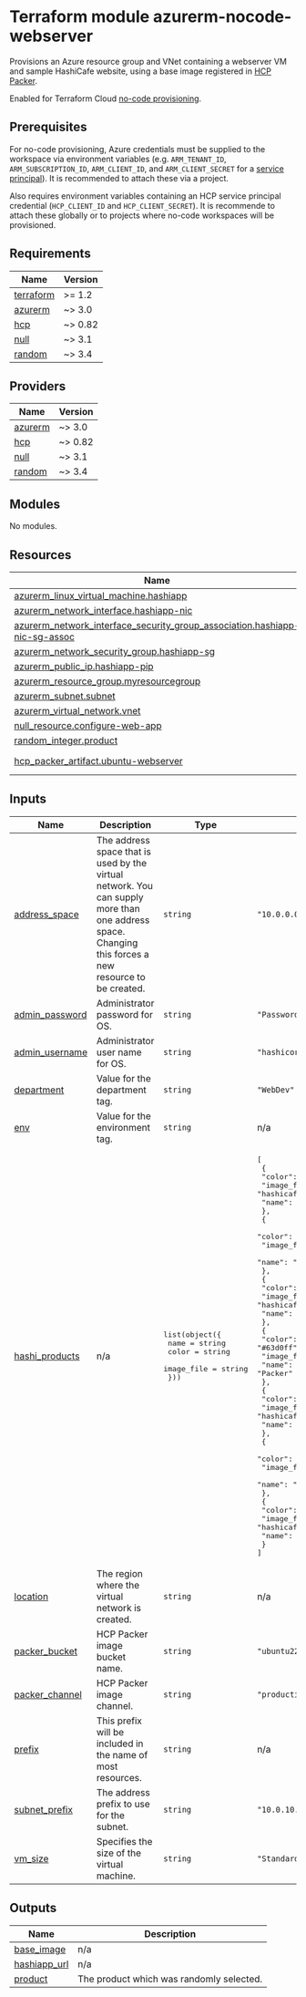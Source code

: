 # Terraform module azurerm-nocode-webserver

Provisions an Azure resource group and VNet containing a webserver VM and sample HashiCafe website, using a base image registered in [HCP Packer](https://www.hashicorp.com/products/packer).

Enabled for Terraform Cloud [no-code provisioning](https://developer.hashicorp.com/terraform/cloud-docs/no-code-provisioning/module-design).

## Prerequisites

For no-code provisioning, Azure credentials must be supplied to the workspace via environment variables (e.g. `ARM_TENANT_ID`, `ARM_SUBSCRIPTION_ID`, `ARM_CLIENT_ID`, and `ARM_CLIENT_SECRET` for a [service principal](https://registry.terraform.io/providers/hashicorp/azurerm/latest/docs/guides/service_principal_client_secret)). It is recommended to attach these via a project.

Also requires environment variables containing an HCP service principal credential (`HCP_CLIENT_ID` and `HCP_CLIENT_SECRET`). It is recommende to attach these globally or to projects where no-code workspaces will be provisioned.

<!-- BEGIN_TF_DOCS -->
## Requirements

| Name | Version |
|------|---------|
| <a name="requirement_terraform"></a> [terraform](#requirement\_terraform) | >= 1.2 |
| <a name="requirement_azurerm"></a> [azurerm](#requirement\_azurerm) | ~> 3.0 |
| <a name="requirement_hcp"></a> [hcp](#requirement\_hcp) | ~> 0.82 |
| <a name="requirement_null"></a> [null](#requirement\_null) | ~> 3.1 |
| <a name="requirement_random"></a> [random](#requirement\_random) | ~> 3.4 |

## Providers

| Name | Version |
|------|---------|
| <a name="provider_azurerm"></a> [azurerm](#provider\_azurerm) | ~> 3.0 |
| <a name="provider_hcp"></a> [hcp](#provider\_hcp) | ~> 0.82 |
| <a name="provider_null"></a> [null](#provider\_null) | ~> 3.1 |
| <a name="provider_random"></a> [random](#provider\_random) | ~> 3.4 |

## Modules

No modules.

## Resources

| Name | Type |
|------|------|
| [azurerm_linux_virtual_machine.hashiapp](https://registry.terraform.io/providers/hashicorp/azurerm/latest/docs/resources/linux_virtual_machine) | resource |
| [azurerm_network_interface.hashiapp-nic](https://registry.terraform.io/providers/hashicorp/azurerm/latest/docs/resources/network_interface) | resource |
| [azurerm_network_interface_security_group_association.hashiapp-nic-sg-assoc](https://registry.terraform.io/providers/hashicorp/azurerm/latest/docs/resources/network_interface_security_group_association) | resource |
| [azurerm_network_security_group.hashiapp-sg](https://registry.terraform.io/providers/hashicorp/azurerm/latest/docs/resources/network_security_group) | resource |
| [azurerm_public_ip.hashiapp-pip](https://registry.terraform.io/providers/hashicorp/azurerm/latest/docs/resources/public_ip) | resource |
| [azurerm_resource_group.myresourcegroup](https://registry.terraform.io/providers/hashicorp/azurerm/latest/docs/resources/resource_group) | resource |
| [azurerm_subnet.subnet](https://registry.terraform.io/providers/hashicorp/azurerm/latest/docs/resources/subnet) | resource |
| [azurerm_virtual_network.vnet](https://registry.terraform.io/providers/hashicorp/azurerm/latest/docs/resources/virtual_network) | resource |
| [null_resource.configure-web-app](https://registry.terraform.io/providers/hashicorp/null/latest/docs/resources/resource) | resource |
| [random_integer.product](https://registry.terraform.io/providers/hashicorp/random/latest/docs/resources/integer) | resource |
| [hcp_packer_artifact.ubuntu-webserver](https://registry.terraform.io/providers/hashicorp/hcp/latest/docs/data-sources/packer_artifact) | data source |

## Inputs

| Name | Description | Type | Default | Required |
|------|-------------|------|---------|:--------:|
| <a name="input_address_space"></a> [address\_space](#input\_address\_space) | The address space that is used by the virtual network. You can supply more than one address space. Changing this forces a new resource to be created. | `string` | `"10.0.0.0/16"` | no |
| <a name="input_admin_password"></a> [admin\_password](#input\_admin\_password) | Administrator password for OS. | `string` | `"Password123!"` | no |
| <a name="input_admin_username"></a> [admin\_username](#input\_admin\_username) | Administrator user name for OS. | `string` | `"hashicorp"` | no |
| <a name="input_department"></a> [department](#input\_department) | Value for the department tag. | `string` | `"WebDev"` | no |
| <a name="input_env"></a> [env](#input\_env) | Value for the environment tag. | `string` | n/a | yes |
| <a name="input_hashi_products"></a> [hashi\_products](#input\_hashi\_products) | n/a | <pre>list(object({<br>    name       = string<br>    color      = string<br>    image_file = string<br>  }))</pre> | <pre>[<br>  {<br>    "color": "#dc477d",<br>    "image_file": "hashicafe_art_consul.png",<br>    "name": "Consul"<br>  },<br>  {<br>    "color": "#ffffff",<br>    "image_file": "hashicafe_art_hcp.png",<br>    "name": "HCP"<br>  },<br>  {<br>    "color": "#60dea9",<br>    "image_file": "hashicafe_art_nomad.png",<br>    "name": "Nomad"<br>  },<br>  {<br>    "color": "#63d0ff",<br>    "image_file": "hashicafe_art_packer.png",<br>    "name": "Packer"<br>  },<br>  {<br>    "color": "#844fba",<br>    "image_file": "hashicafe_art_terraform.png",<br>    "name": "Terraform"<br>  },<br>  {<br>    "color": "#2e71e5",<br>    "image_file": "hashicafe_art_vagrant.png",<br>    "name": "Vagrant"<br>  },<br>  {<br>    "color": "#ffec6e",<br>    "image_file": "hashicafe_art_vault.png",<br>    "name": "Vault"<br>  }<br>]</pre> | no |
| <a name="input_location"></a> [location](#input\_location) | The region where the virtual network is created. | `string` | n/a | yes |
| <a name="input_packer_bucket"></a> [packer\_bucket](#input\_packer\_bucket) | HCP Packer image bucket name. | `string` | `"ubuntu22-nginx"` | no |
| <a name="input_packer_channel"></a> [packer\_channel](#input\_packer\_channel) | HCP Packer image channel. | `string` | `"production"` | no |
| <a name="input_prefix"></a> [prefix](#input\_prefix) | This prefix will be included in the name of most resources. | `string` | n/a | yes |
| <a name="input_subnet_prefix"></a> [subnet\_prefix](#input\_subnet\_prefix) | The address prefix to use for the subnet. | `string` | `"10.0.10.0/24"` | no |
| <a name="input_vm_size"></a> [vm\_size](#input\_vm\_size) | Specifies the size of the virtual machine. | `string` | `"Standard_B2s"` | no |

## Outputs

| Name | Description |
|------|-------------|
| <a name="output_base_image"></a> [base\_image](#output\_base\_image) | n/a |
| <a name="output_hashiapp_url"></a> [hashiapp\_url](#output\_hashiapp\_url) | n/a |
| <a name="output_product"></a> [product](#output\_product) | The product which was randomly selected. |
<!-- END_TF_DOCS -->